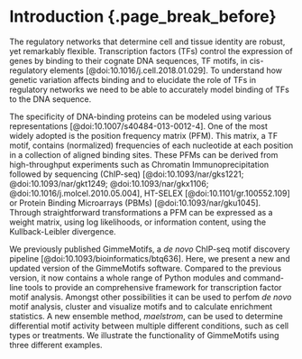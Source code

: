 # Introduction {.page_break_before}

The regulatory networks that determine cell and tissue identity are robust, yet
remarkably flexible. Transcription factors (TFs) control the expression of genes
by binding to their cognate DNA sequences, TF motifs, in cis-regulatory
elements [@doi:10.1016/j.cell.2018.01.029]. To understand how genetic variation affects binding and to elucidate
the role of TFs in regulatory networks we need to be able to accurately model
binding of TFs to the DNA sequence.

The specificity of DNA-binding proteins can be modeled using various representations [@doi:10.1007/s40484-013-0012-4]. One of the most widely adopted is the position frequency
matrix (PFM). This matrix, a TF motif, contains (normalized) frequencies of each
nucleotide at each position in a collection of aligned binding sites. These PFMs
can be derived from high-throughput experiments such as Chromatin Immunoprecipitation followed by sequencing (ChIP-seq) [@doi:10.1093/nar/gks1221;
@doi:10.1093/nar/gkt1249; @doi:10.1093/nar/gkx1106;
@doi:10.1016/j.molcel.2010.05.004],
HT-SELEX [@doi:10.1101/gr.100552.109] or Protein Binding Microarrays (PBMs) [@doi:10.1093/nar/gku1045]. Through straightforward transformations a PFM can be expressed as a weight matrix, using log likelihoods, or information content, using the Kullback-Leibler divergence.

We previously published GimmeMotifs, a *de novo* ChIP-seq motif discovery pipeline [@doi:10.1093/bioinformatics/btq636]. Here, we present a new and updated version of the GimmeMotifs software. Compared to the previous version, it now contains a whole range of Python modules and command-line tools to provide an comprehensive framework for transcription factor motif analysis. Amongst other possibilities it can be used to perfom *de novo* motif analysis, cluster and visualize motifs and to calculate enrichment statistics.
A new ensemble method, *maelstrom*, can be used to determine differential motif activity
between multiple different conditions, such as cell types or treatments. We illustrate the functionality of GimmeMotifs
using three different examples.
